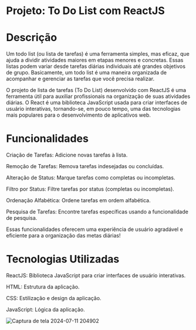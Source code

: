 # Projeto: To Do List com ReactJS
# Descrição
Um todo list (ou lista de tarefas) é uma ferramenta simples, mas eficaz, que ajuda a dividir atividades maiores em etapas menores e concretas. Essas listas podem variar desde tarefas diárias individuais até grandes objetivos de grupo. Basicamente, um todo list é uma maneira organizada de acompanhar e gerenciar as tarefas que você precisa realizar.

O projeto de lista de tarefas (To Do List) desenvolvido com ReactJS é uma ferramenta útil para auxiliar profissionais na organização de suas atividades diárias. O React é uma biblioteca JavaScript usada para criar interfaces de usuário interativas, tornando-se, em pouco tempo, uma das tecnologias mais populares para o desenvolvimento de aplicativos web.

# Funcionalidades
Criação de Tarefas: Adicione novas tarefas à lista.

Remoção de Tarefas: Remova tarefas indesejadas ou concluídas.

Alteração de Status: Marque tarefas como completas ou incompletas.

Filtro por Status: Filtre tarefas por status (completas ou incompletas).

Ordenação Alfabética: Ordene tarefas em ordem alfabética.

Pesquisa de Tarefas: Encontre tarefas específicas usando a funcionalidade de pesquisa.

Essas funcionalidades oferecem uma experiência de usuário agradável e eficiente para a organização das metas diárias!

# Tecnologias Utilizadas
ReactJS: Biblioteca JavaScript para criar interfaces de usuário interativas.

HTML: Estrutura da aplicação.

CSS: Estilização e design da aplicação.

JavaScript: Lógica da aplicação.

![Captura de tela 2024-07-11 204902](https://github.com/user-attachments/assets/46b8bac6-8f0e-4e01-a181-11a7a0114069)
